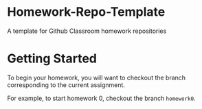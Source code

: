# Homework-Repo-Template
A template for Github Classroom homework repositories

# Getting Started
To begin your homework, you will want to checkout the branch corresponding to the current assignment.

For example, to start homework 0, checkout the branch `homework0`.
